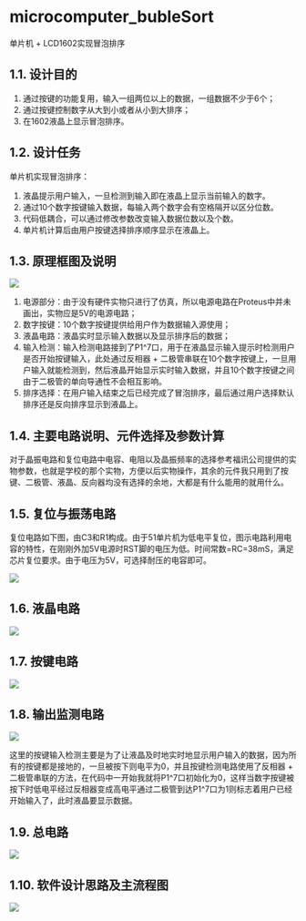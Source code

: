 # microcomputer_bubleSort

单片机 + LCD1602实现冒泡排序

## 1.1. 设计目的

1. 通过按键的功能复用，输入一组两位以上的数据，一组数据不少于6个；
2. 通过按键控制数字从大到小或者从小到大排序；
3. 在1602液晶上显示冒泡排序。

## 1.2. 设计任务

单片机实现冒泡排序：
1. 液晶提示用户输入，一旦检测到输入即在液晶上显示当前输入的数字。
2. 通过10个数字按键输入数据，每输入两个数字会有空格隔开以区分位数。
3. 代码低耦合，可以通过修改参数改变输入数据位数以及个数。
4. 单片机计算后由用户按键选择排序顺序显示在液晶上。

## 1.3. 原理框图及说明

![](https://ythdong.gitee.io/blog_image/%E4%B8%93%E4%B8%9A%E8%AF%BE/%E5%8D%95%E7%89%87%E6%9C%BA1.png)

1. 电源部分：由于没有硬件实物只进行了仿真，所以电源电路在Proteus中并未画出，实物应是5V的电源电路；
2. 数字按键：10个数字按键提供给用户作为数据输入源使用；
3. 液晶电路：液晶实时显示输入数据以及显示排序后的数据；
4. 输入检测：输入检测电路接到了P1^7口，用于在液晶显示输入提示时检测用户是否开始按键输入，此处通过反相器 + 二极管串联在10个数字按键上，一旦用户输入就能检测到，然后液晶开始显示实时输入数据，并且10个数字按键之间由于二极管的单向导通性不会相互影响。
5. 排序选择：在用户输入结束之后已经完成了冒泡排序，最后通过用户选择默认排序还是反向排序显示到液晶上。

## 1.4. 主要电路说明、元件选择及参数计算

对于晶振电路和复位电路中电容、电阻以及晶振频率的选择参考福讯公司提供的实物参数，也就是学校的那个实物，方便以后实物操作，其余的元件我只用到了按键、二极管、液晶、反向器均没有选择的余地，大都是有什么能用的就用什么。

## 1.5. 复位与振荡电路

复位电路如下图，由C3和R1构成。由于51单片机为低电平复位，图示电路利用电容的特性，在刚刚外加5V电源时RST脚的电压为低。时间常数=RC=38mS，满足芯片复位要求。由于电压为5V，可选择耐压的电容即可。

![](https://ythdong.gitee.io/blog_image/%E4%B8%93%E4%B8%9A%E8%AF%BE/%E5%8D%95%E7%89%87%E6%9C%BA2.png)

## 1.6. 液晶电路

![](https://ythdong.gitee.io/blog_image/%E4%B8%93%E4%B8%9A%E8%AF%BE/%E5%8D%95%E7%89%87%E6%9C%BA3.png)

## 1.7. 按键电路

![](https://ythdong.gitee.io/blog_image/%E4%B8%93%E4%B8%9A%E8%AF%BE/%E5%8D%95%E7%89%87%E6%9C%BA4.png)

## 1.8. 输出监测电路

![](https://ythdong.gitee.io/blog_image/%E4%B8%93%E4%B8%9A%E8%AF%BE/%E5%8D%95%E7%89%87%E6%9C%BA5.png)

这里的按键输入检测主要是为了让液晶及时地实时地显示用户输入的数据，因为所有的按键都是接地的，一旦被按下则电平为0，并且按键检测电路使用了反相器 + 二极管串联的方法，在代码中一开始我就将P1^7口初始化为0，这样当数字按键被按下时低电平经过反相器变成高电平通过二极管到达P1^7口为1则标志着用户已经开始输入了，此时液晶要显示数据。

## 1.9. 总电路

![](https://ythdong.gitee.io/blog_image/%E4%B8%93%E4%B8%9A%E8%AF%BE/%E5%8D%95%E7%89%87%E6%9C%BA6.png)

## 1.10. 软件设计思路及主流程图

![](https://ythdong.gitee.io/blog_image/%E4%B8%93%E4%B8%9A%E8%AF%BE/%E5%8D%95%E7%89%87%E6%9C%BA7.png)
